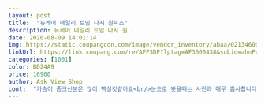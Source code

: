 ```yaml
---
layout: post 
title:  "뉴케어 데일리 트임 나시 원피스" 
description: 뉴케어 데일리 트임 나시 원 ..
date: 2020-08-09 14:01:14 
img: https://static.coupangcdn.com/image/vendor_inventory/abaa/0213460d5e9c656e50157213d46388f3acc41917d86a2524615dc7e926b2.png 
linkUrl: https://link.coupang.com/re/AFFSDP?lptag=AF3600438&subid=ahnPublicAsk&pageKey=1638307300&itemId=2793931990&vendorItemId=71195920864&traceid=V0-113-b192ee47a4e20f79 
categories: [1001] 
color: BD24A9 
price: 16900 
author: Ask View Shop 
cont:  "가슴이 좀크신분은 많이 빡실것같아요<br/>눈으로 봣을때는 사진과 매우 흡사합니다<br/>모델분사진을 아주 잘찍으신것같아요<br/>사진의 핏이 전혀 나오지않음이 많이 아쉽습니다<br/>소재가 조금은 두껍다 느껴질수 있지만 .<br/>.<br/> 막상 입어보시면 시원합니다.<br/> 보는 사람마다 원피스 예쁘다는 소리를 많이들 하시면서 저또한 아주 만족하고 있습니다.<br/><br/>윗 상의쪽과겨드랑이쪽은 정사이즈이고 스판기없기에<br/>절대 모델분입으신것같은 핏은 안나옵니다<br/>쿠팡에서 물건사고 첨 후기쓰네요.<br/>.<br/>  원피스 시원하고 예쁩니다.<br/>.<br/>  배도 가려주고 편해요 아주 맘에 들어서 후기올려요^^<br/>키 153 / 4455입습니다.<br/><br/>허나 시원한 소재이고 편하게 입기로는 좋은것같아요<br/>" 
---
```


